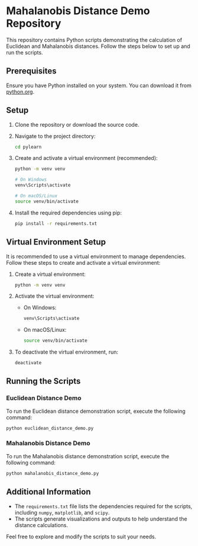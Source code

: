 # Mahalanobis Distance Demo Repository

This repository contains Python scripts demonstrating the calculation of Euclidean and Mahalanobis distances. Follow the steps below to set up and run the scripts.

## Prerequisites

Ensure you have Python installed on your system. You can download it from [python.org](https://www.python.org/).

## Setup

1. Clone the repository or download the source code.
2. Navigate to the project directory:
   ```bash
   cd pylearn
   ```
3. Create and activate a virtual environment (recommended):
   ```bash
   python -m venv venv
   
   # On Windows
   venv\Scripts\activate
   
   # On macOS/Linux
   source venv/bin/activate
   ```

4. Install the required dependencies using pip:
   ```bash
   pip install -r requirements.txt
   ```

## Virtual Environment Setup

It is recommended to use a virtual environment to manage dependencies. Follow these steps to create and activate a virtual environment:

1. Create a virtual environment:
   ```bash
   python -m venv venv
   ```

2. Activate the virtual environment:
   - On Windows:
     ```bash
     venv\Scripts\activate
     ```
   - On macOS/Linux:
     ```bash
     source venv/bin/activate
     ```

3. To deactivate the virtual environment, run:
   ```bash
   deactivate
   ```

## Running the Scripts

### Euclidean Distance Demo

To run the Euclidean distance demonstration script, execute the following command:
```bash
python euclidean_distance_demo.py
```

### Mahalanobis Distance Demo

To run the Mahalanobis distance demonstration script, execute the following command:
```bash
python mahalanobis_distance_demo.py
```

## Additional Information

- The `requirements.txt` file lists the dependencies required for the scripts, including `numpy`, `matplotlib`, and `scipy`.
- The scripts generate visualizations and outputs to help understand the distance calculations.

Feel free to explore and modify the scripts to suit your needs.
